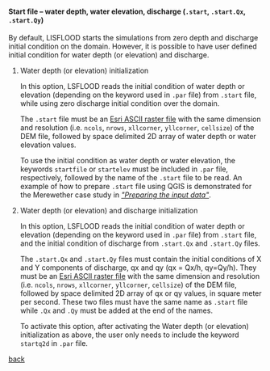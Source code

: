 #### Start file – water depth, water elevation, discharge (`.start`, `.start.Qx`, `.start.Qy`)

By default, LISFLOOD starts the simulations from zero depth and discharge initial condition on the domain. However, it is possible to have user defined initial condition for water depth (or elevation) and discharge. 

1. Water depth (or elevation) initialization

   In this option, LSFLOOD reads the initial condition of water depth or elevation (depending on the keyword used in `.par` file) from `.start` file, while using zero discharge initial condition over the domain. 
  
   The `.start` file must be an [Esri ASCII raster file](https://desktop.arcgis.com/en/arcmap/10.3/manage-data/raster-and-images/esri-ascii-raster-format.htm) with the same dimension and resolution (i.e. `ncols`, `nrows`, `xllcorner`, `yllcorner`, `cellsize`) of the DEM file, followed by space delimited 2D array of water depth or water elevation values. 
  
   To use the initial condition as water depth or water elevation, the keywords `startfile` or `startelev` must be included in `.par` file, respectively, followed by the name of the `.start` file to be read. An example of how to prepare `.start` file using QGIS is demonstrated for the Merewether case study in [_"Preparing the input data"_](/Merewether1-2.md). 

2. Water depth (or elevation) and discharge initialization

   In this option, LSFLOOD reads the initial condition of water depth or elevation (depending on the keyword used in `.par` file) from `.start` file, and the initial condition of discharge from `.start.Qx` and `.start.Qy` files. 
   
   The `.start.Qx` and `.start.Qy` files must contain the initial conditions of X and Y components of discharge, qx and qy (qx = Qx/h, qy=Qy/h). They must be an [Esri ASCII raster file](https://desktop.arcgis.com/en/arcmap/10.3/manage-data/raster-and-images/esri-ascii-raster-format.htm) with the same dimension and resolution (i.e. `ncols`, `nrows`, `xllcorner`, `yllcorner`, `cellsize`) of the DEM file, followed by space delimited 2D array of qx or qy values, in square meter per second. These two files must have the same name as `.start` file while `.Qx` and `.Qy` must be added at the end of the names.
  
   To activate this option, after activating the Water depth (or elevation) initialization as above, the user only needs to include the keyword `startq2d` in `.par` file. 

[back](/Merewether1.md)
